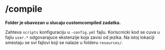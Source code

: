 # /compile

**Folder je obavezan u slucaju customcompiled zadatka.**

Zahteva `scripts` konfiguraciju u `-config.yml` fajlu.
Koriscnicki kod se cuva u fajlu `user.*` odgovarajuce ekstenzije koja zavisi od jezika. Na istoj lokaciji
smestaju se svi fajlovi koji se nalaze u folderu `resources/`.
